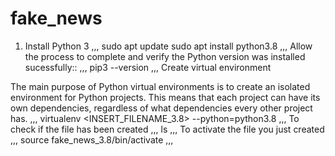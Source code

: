 # fake_news

1. Install Python 3
,,,
sudo apt update
sudo apt install python3.8
,,,
Allow the process to complete and verify the Python version was installed sucessfully::
,,,
pip3 --version
,,,
Create virtual environment

The main purpose of Python virtual environments is to create an isolated environment for Python projects. This means that each project can have its own dependencies, regardless of what dependencies every other project has.
,,,
 virtualenv <INSERT_FILENAME_3.8> --python=python3.8
 ,,,
 To check if the file has been created
 ,,,
 ls
 ,,,
 To activate the file you just created
 ,,,
 source fake_news_3.8/bin/activate
 ,,,
 
